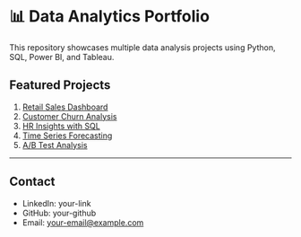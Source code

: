 # 📊 Data Analytics Portfolio

This repository showcases multiple data analysis projects using Python, SQL, Power BI, and Tableau.

## Featured Projects
1. [Retail Sales Dashboard](./01_retail_sales_dashboard/README.md)
2. [Customer Churn Analysis](./02_customer_churn_analysis/README.md)
3. [HR Insights with SQL](./03_sql_hr_insights/README.md)
4. [Time Series Forecasting](./04_time_series_forecast/README.md)
5. [A/B Test Analysis](./05_ab_test_analysis/README.md)

---
## Contact
- LinkedIn: your-link
- GitHub: your-github
- Email: your-email@example.com
